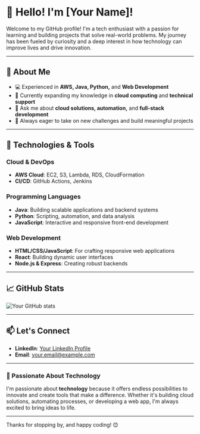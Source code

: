 # 👋 Hello! I'm [Your Name]!

Welcome to my GitHub profile! I'm a tech enthusiast with a passion for learning and building projects that solve real-world problems. My journey has been fueled by curiosity and a deep interest in how technology can improve lives and drive innovation.

---

## 🌟 About Me

- 💻 Experienced in **AWS, Java, Python,** and **Web Development**
- 🌱 Currently expanding my knowledge in **cloud computing** and **technical support**
- 💬 Ask me about **cloud solutions, automation,** and **full-stack development**
- 🎯 Always eager to take on new challenges and build meaningful projects

---

## 🔧 Technologies & Tools

### Cloud & DevOps
- **AWS Cloud**: EC2, S3, Lambda, RDS, CloudFormation
- **CI/CD**: GitHub Actions, Jenkins

### Programming Languages
- **Java**: Building scalable applications and backend systems
- **Python**: Scripting, automation, and data analysis
- **JavaScript**: Interactive and responsive front-end development

### Web Development
- **HTML/CSS/JavaScript**: For crafting responsive web applications
- **React**: Building dynamic user interfaces
- **Node.js & Express**: Creating robust backends

---

## 📈 GitHub Stats

![Your GitHub stats](https://github-readme-stats.vercel.app/api?username=yourusername&show_icons=true&theme=radical)

---

## 📫 Let's Connect

- **LinkedIn**: [Your LinkedIn Profile](https://www.linkedin.com/in/yourusername)
- **Email**: your.email@example.com

---

### 🚀 Passionate About Technology

I'm passionate about **technology** because it offers endless possibilities to innovate and create tools that make a difference. Whether it's building cloud solutions, automating processes, or developing a web app, I'm always excited to bring ideas to life.

---

Thanks for stopping by, and happy coding! 😊
